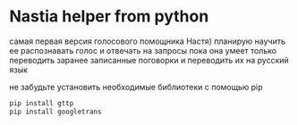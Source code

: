 # Nastia helper from python
самая первая версия голосового помощника Настя)
планирую научить ее распознавать голос и отвечать на запросы
пока она умеет только переводить заранее записанные поговорки и переводить их на русский язык

не забудьте установить необходимые библиотеки с помощью pip  
```bash
pip install gttp  
pip install googletrans  
```
